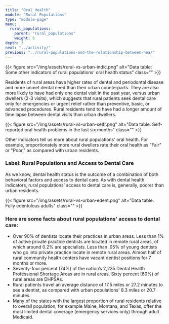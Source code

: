 ```yaml
---
title: "Oral Health"
module: "Rural Populations"
type: "module-page"
menu:
  rural_populations:
    parent: "rural_populations"
    weight: 6
depth: 3
next: "../activity/"
previous: "../rural-populations-and-the-relationship-between-hea/"
---
```

<form method="post" action="."><div class="pageblock">
<div class="caption">
</div>{{< figure src="/img/assets/rural-vs-urban-indic.png" alt="Data table: Some other indicators of rural populations' oral health status" class="" >}}</div><div class="pageblock"><p>Residents of rural areas have higher rates of dental and periodontal disease and more unmet dental need than their urban counterparts. They are also more likely to have had only one dental visit in the past year, versus urban dwellers (2-3 visits), which suggests that rural patients seek dental care only for emergencies or urgent relief rather than preventive, basic, or advanced procedures. Rural residents tend to have had a longer amount of time lapse between dental visits than urban dwellers.</p>
</div><div class="pageblock">
<div class="caption">
</div>{{< figure src="/img/assets/rural-vs-urban-selfr.png" alt="Data table: Self-reported oral health problems in the last six months" class="" >}}</div><div class="pageblock"><p>Other indicators tell us more about rural populations' oral health. For example, proportionately more rural dwellers rate their oral health as "Fair" or "Poor," as compared with urban residents.</p>
<h3>Label: Rural Populations and Access to Dental Care</h3>
<p>As we know, dental health status is the outcome of a combination of both behavioral factors and access to dental care. As with dental health indicators, rural populations’ access to dental care is, generally, poorer than urban residents.</p>
</div><div class="pageblock">
<div class="caption">
</div>{{< figure src="/img/assets/rural-vs-urban-edent.png" alt="Data table: Fully edentulous adults" class="" >}}</div><h3>Here are some facts about rural populations' access to dental care:</h3><div class="pageblock"><ul>
<li>Over 90% of dentists locate their practices in urban areas. Less than 1% of active private practice dentists are located in remote rural areas, of which around 0.2% are specialists. Less than .05% of young dentists who go into private practice locate in remote rural areas. Almost half of rural community health centers have vacant dentist positions for 7 months or more.</li>
<li>Seventy-four percent (74%) of the nation’s 2,235 Dental Health Professional Shortage Areas are in rural areas. Sixty percent (60%) of rural areas are DHPSAs.</li>
<li>Rural patients travel an average distance of 17.5 miles or 27.2 minutes to see a dentist, as compared with urban  populations' 8.3 miles or 20.7 minutes.</li>
<li>Many of the states with the largest proportion of rural residents relative to overall population, for example Maine, Montana, and Texas, offer the most limited dental coverage (emergency services only) through adult Medicaid. </li>
</ul>
</div></form>